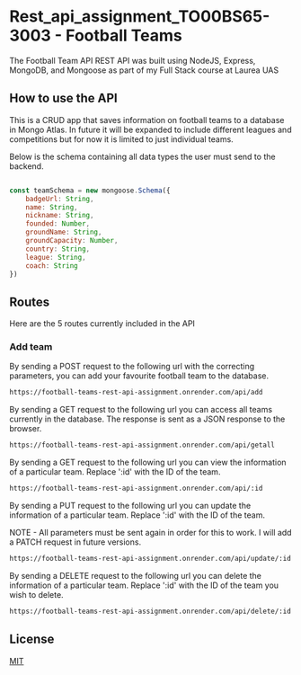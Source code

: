 # Rest_api_assignment_TO00BS65-3003 - Football Teams


The Football Team API REST API was built using NodeJS, Express, MongoDB, and Mongoose as part of my Full Stack course at Laurea UAS

## How to use the API

This is a CRUD app that saves information on football teams to a database in Mongo Atlas. In future it will be expanded to include different leagues and competitions but for now it is limited to just individual teams.

Below is the schema containing all data types the user must send to the backend.

``` javascript

const teamSchema = new mongoose.Schema({
    badgeUrl: String,
    name: String,
    nickname: String,
    founded: Number,
    groundName: String,
    groundCapacity: Number,
    country: String,
    league: String,
    coach: String
})

```
## Routes

Here are the 5 routes currently included in the API

### Add team

By sending a POST request to the following url with the correcting parameters, you can add your favourite football team to the database.

``` bash
https://football-teams-rest-api-assignment.onrender.com/api/add
```

By sending a GET request to the following url you can access all teams currently in the database. The response is sent as a JSON response to the browser.

``` bash
https://football-teams-rest-api-assignment.onrender.com/api/getall
```

By sending a GET request to the following url you can view the information of a particular team. Replace ':id' with the ID of the team.

``` bash
https://football-teams-rest-api-assignment.onrender.com/api/:id
```
By sending a PUT request to the following url you can update the information of a particular team.
Replace ':id' with the ID of the team.

NOTE - All parameters must be sent again in order for this to work. I will add a PATCH request in future versions. 


``` bash
https://football-teams-rest-api-assignment.onrender.com/api/update/:id
```
By sending a DELETE request to the following url you can delete the information of a particular team.
Replace ':id' with the ID of the team you wish to delete.

``` bash
https://football-teams-rest-api-assignment.onrender.com/api/delete/:id
```

## License

[MIT](https://choosealicense.com/licenses/mit/)